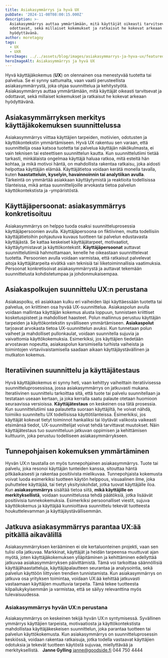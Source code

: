 ```yaml
---
title: Asiakasymmärrys ja hyvä UX
pubDate: '2024-11-08T08:00:15.000Z'
description: >-
  Asiakasymmärrys auttaa ymmärtämään, mitä käyttäjät oikeasti tarvitsevat ja
  odottavat, sekä millaiset kokemukset ja ratkaisut he kokevat arkeaan
  hyödyttävänä.
author: moretagoy
tags:
  - UX
  - UXR
heroImage: ../../assets/blog/images/asiakasymmarrys-ja-hyva-ux/featured.webp
heroImageAlt: Asiakasymmärrys ja hyvä UX
---
```


Hyvä käyttäjäkokemus (**UX**) on olennainen osa menestyvää tuotetta tai palvelua. Se ei synny sattumalta, vaan vaatii perusteellista asiakasymmärrystä, joka ohjaa suunnittelua ja kehitystyötä. Asiakasymmärrys auttaa ymmärtämään, mitä käyttäjät oikeasti tarvitsevat ja odottavat, sekä millaiset kokemukset ja ratkaisut he kokevat arkeaan hyödyttävänä.

## Asiakasymmärryksen merkitys käyttäjäkokemuksen suunnittelussa

Asiakasymmärrys viittaa käyttäjien tarpeiden, motiivien, odotusten ja käyttökontekstin ymmärtämiseen. Hyvä UX rakentuu sen varaan, että suunnittelija osaa katsoa tuotetta tai palvelua käyttäjän näkökulmasta, ei vain teknisen tai esteettisen suunnittelun kautta. Kun suunnittelutiimi tietää tarkasti, minkälaista ongelmaa käyttäjä haluaa ratkoa, mitä esteitä hän kohtaa, ja mikä motivoi häntä, on mahdollista rakentaa ratkaisu, joka aidosti helpottaa käyttäjän elämää. Käyttäjätietoa voidaan kerätä monella tavalla, kuten **haastatteluin, kyselyin, havainnoinnin tai analytiikan avulla**. Tärkeintä on ymmärtää asiakkaan käyttäytymistä ja reaktioita todellisissa tilanteissa, mikä antaa suunnittelijoille arvokasta tietoa palvelun käyttökontekstista ja -ympäristöstä.

## Käyttäjäpersoonat: asiakasymmärrys konkretisoituu

Asiakasymmärrys on helppo tuoda osaksi suunnitteluprosessia käyttäjäpersoonien avulla. Käyttäjäpersoona on fiktiivinen, mutta todellisiin käyttäjätietoihin pohjautuva kuvaus tuotteen tai palvelun edustavasta käyttäjästä. Se kattaa keskeiset käyttäjätarpeet, motivaatiot, käyttäytymistavat ja käyttökontekstit. **Käyttäjäpersoonat** auttavat suunnittelutiimiä hahmottamaan, kenelle he oikeastaan suunnittelevat tuotetta. Persoonien avulla voidaan varmistaa, että ratkaisut palvelevat aitoja käyttäjätarpeita eivätkä vain teknisiä tai liiketoiminnallisia vaatimuksia. Persoonat konkretisoivat asiakasymmärrystä ja auttavat tekemään suunnittelusta kohdistetumpaa ja johdonmukaisempaa.

## Asiakaspolkujen suunnittelu UX:n perustana

Asiakaspolku, eli asiakkaan kulku eri vaiheiden läpi käyttäessään tuotetta tai palvelua, on kriittinen osa hyvää UX-suunnittelua. Asiakaspolun avulla voidaan mallintaa käyttäjän kokemus alusta loppuun, tunnistaen kriittiset kosketuspisteet ja mahdolliset haasteet. Polun mallinnus perustuu käyttäjän tarpeiden ja käyttökontekstin syvälliseen ymmärtämiseen. **Asiakaspolut** tarjoavat arvokasta tietoa UX-suunnittelun avuksi. Kun tunnetaan polun vaiheet ja mahdolliset pullonkaulat, voidaan suunnitella sujuvia ja vaivattomia käyttökokemuksia. Esimerkiksi, jos käyttäjien tiedetään arvostavan nopeutta, asiakaspolun karsimisella turhista vaiheista ja toimintojen virtaviivaistamisella saadaan aikaan käyttäjäystävällinen ja mutkaton kokemus.

## Iteratiivinen suunnittelu ja käyttäjätestaus

Hyvä käyttäjäkokemus ei synny heti, vaan kehittyy vaiheittain iteratiivisessa suunnitteluprosessissa, jossa asiakasymmärrys on jatkuvasti mukana. Iteratiivinen suunnittelu tarkoittaa sitä, että tuote tai palvelu suunnitellaan ja testataan useaan kertaan, ja joka kerralla saatu palaute otetaan huomioon seuraavissa versioissa. **Käyttäjätestaus** on keskeinen osa tätä prosessia. Kun suunnittelutiimi saa palautetta suoraan käyttäjiltä, he voivat nähdä, toimiiko suunniteltu UX todellisissa käyttötilanteissa. Esimerkiksi, jos käyttäjät kokevat tietyt toiminnot hankaliksi tai löytävät valikosta vaikeasti etsimänsä tiedot, UX-suunnittelijat voivat tehdä tarvittavat muutokset. Näin käyttäjätestaus tuo suunnitteluun jatkuvan oppimisen ja kehittämisen kulttuurin, joka perustuu todelliseen asiakasymmärrykseen.

## Tunnepohjaisen kokemuksen ymmärtäminen

Hyvän UX:n taustalla on myös tunnepohjainen asiakasymmärrys. Tuote tai palvelu, joka resonoi käyttäjän tunteiden kanssa, sitouttaa häntä pitkäaikaisesti ja rakentaa positiivista mielikuvaa. Tunnepohjaista kokemusta voivat luoda esimerkiksi tuotteen käytön helppous, visuaalinen ilme, joka puhuttelee käyttäjää, tai tietyt yksityiskohdat, jotka tuovat käyttäjälle iloa. Kun **asiakasymmärrys** sisältää tietoa siitä, **mikä käyttäjille on merkityksellistä**, voidaan suunnittelussa tehdä päätöksiä, jotka lisäävät positiivisia tunnekokemuksia. Esimerkiksi persoonalliset viestit, sujuva käyttökokemus ja käyttäjää kunnioittava suunnittelu tekevät tuotteesta houkuttelevamman ja käyttäjäystävällisemmän.

## Jatkuva asiakasymmärrys parantaa UX:ää pitkällä aikavälillä

Asiakasymmärryksen kerääminen ei ole kertaluonteinen projekti, vaan sen tulisi olla jatkuvaa. Markkinat, käyttäjät ja heidän tarpeensa muuttuvat ajan myötä, joten käyttäjäkokemuksen ylläpitäminen ja kehittäminen edellyttää jatkuvaa asiakasymmärryksen päivittämistä. Tämä voi tarkoittaa säännöllisiä käyttäjähaastatteluja, käyttäjäpalautteen seurantaa ja analysointia, sekä palvelun käyttöön liittyvien trendien tunnistamista. Kun asiakasymmärrys on jatkuva osa yrityksen toimintaa, voidaan UX:ää kehittää jatkuvasti vastaamaan käyttäjien muuttuvia tarpeita. Tämä tekee tuotteesta kilpailukykyisemmän ja varmistaa, että se säilyy relevanttina myös tulevaisuudessa.

### Asiakasymmärrys hyvän UX:n perustana

Asiakasymmärrys on keskeinen tekijä hyvän UX:n syntymisessä. Syvällinen ymmärrys käyttäjien tarpeista, motivaatiosta ja käyttökontekstista mahdollistaa käyttäjäkeskeisen suunnittelun, joka parantaa tuotteen tai palvelun käyttökokemusta. Kun asiakasymmärrys on suunnitteluprosessin keskiössä, voidaan rakentaa ratkaisuja, jotka todella vastaavat käyttäjien odotuksia ja tekevät tuotteen käytöstä sujuvaa, miellyttävää ja merkityksellistä.   **Janne Gylling** janne@goodside.fi 044 750 4444